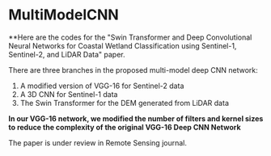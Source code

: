# MultiModelCNN

**Here are the codes for the "Swin Transformer and Deep Convolutional Neural Networks for Coastal Wetland Classification using Sentinel-1, Sentinel-2, and LiDAR Data" paper.


There are three branches in the proposed multi-model deep CNN network:
1. A modified version of VGG-16 for Sentinel-2 data
2. A 3D CNN for Sentinel-1 data
3. The Swin Transformer for the DEM generated from LiDAR data


**In our VGG-16 network, we modified the number of filters and kernel sizes to reduce the complexity of the original VGG-16 Deep CNN Network**


The paper is under review in Remote Sensing journal.

 
